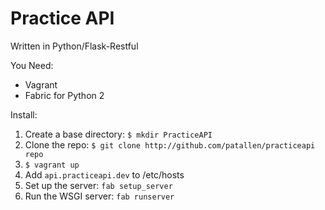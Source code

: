 # Practice API
Written in Python/Flask-Restful

You Need:
- Vagrant
- Fabric for Python 2

Install:
1. Create a base directory: `$ mkdir PracticeAPI`
1. Clone the repo: `$ git clone http://github.com/patallen/practiceapi repo`
1. `$ vagrant up`
1. Add `api.practiceapi.dev` to /etc/hosts
1. Set up the server: `fab setup_server`
1. Run the WSGI server: `fab runserver`
